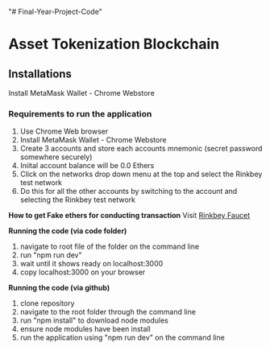 "# Final-Year-Project-Code" 

# Asset Tokenization Blockchain

## Installations

Install MetaMask Wallet - Chrome Webstore

### Requirements to run the application
1. Use Chrome Web browser
2. Install MetaMask Wallet - Chrome Webstore
3. Create 3 accounts and store each accounts mnemonic (secret password somewhere securely)
4. Iniital account balance will be 0.0 Ethers
5. Click on the networks drop down menu at the top and select the Rinkbey test network
6. Do this for all the other accounts by switching to the account and selecting the Rinkbey test network

**How to get Fake ethers for conducting transaction**
Visit [Rinkbey Faucet](https://faucet.rinkeby.io/)

**Running the code (via code folder)**
1. navigate to root file of the folder on the command line
2. run "npm run dev"
3. wait until it shows ready on localhost:3000
4. copy localhost:3000 on your browser

**Running the code (via github)**
1. clone repository
2. navigate to the root folder through the command line
3. run "npm install" to download node modules
4. ensure node modules have been install
5. run the application using "npm run dev" on the command line 
